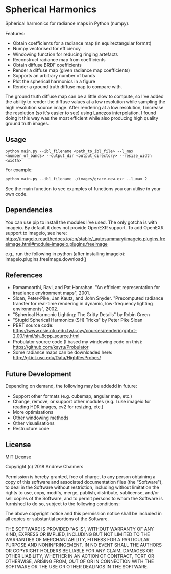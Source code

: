 # Spherical Harmonics
Spherical harmonics for radiance maps in Python (numpy). 

Features:
- Obtain coefficients for a radiance map (in equirectangular format)
- Numpy vectorised for efficiency
- Windowing function for reducing ringing artefacts
- Reconstruct radiance map from coefficients
- Obtain diffuse BRDF coefficients
- Render a diffuse map (given radiance map coefficients)
- Supports an arbitrary number of bands 
- Plot the spherical harmonics in a figure
- Render a ground truth diffuse map to compare with. 

The ground truth diffuse map can be a little slow to compute, so I've added the ability to render the diffuse values at a low resolution while sampling the high resolution source image. After rendering at a low resolution, I increase the resolution (so it's easier to see) using Lanczos interpolation. I found doing it this way was the most efficient while also producing high quality ground truth images.

## Usage

`python main.py --ibl_filename <path_to_ibl_file> --l_max <number_of_bands> --output_dir <output_directory> --resize_width <width>`

For example:

`python main.py --ibl_filename ./images/grace-new.exr --l_max 2`

See the main function to see examples of functions you can utilise in your own code.

## Dependencies

You can use pip to install the modules I've used. The only gotcha is with imageio. By default it does not provide OpenEXR support.
To add OpenEXR support to imageio, see here:
https://imageio.readthedocs.io/en/stable/_autosummary/imageio.plugins.freeimage.html#module-imageio.plugins.freeimage

e.g., run the following in python (after installing imageio):
imageio.plugins.freeimage.download()

## References

- Ramamoorthi, Ravi, and Pat Hanrahan. "An efficient representation for irradiance environment maps", 2001.
- Sloan, Peter-Pike, Jan Kautz, and John Snyder. "Precomputed radiance transfer for real-time rendering in dynamic, low-frequency lighting environments", 2002.
- "Spherical Harmonic Lighting: The Gritty Details" by Robin Green
- "Stupid Spherical Harmonics (SH) Tricks" by Peter Pike Sloan
- PBRT source code: https://www.csie.ntu.edu.tw/~cyy/courses/rendering/pbrt-2.00/html/sh_8cpp_source.html
- Probulator source code (I based my windowing code on this): https://github.com/kayru/Probulator
- Some radiance maps can be downloaded here: http://gl.ict.usc.edu/Data/HighResProbes/

## Future Development

Depending on demand, the following may be addedd in future:
- Support other formats (e.g. cubemap, angular map, etc.)
- Change, remove, or support other modules (e.g. I use imageio for reading HDR images, cv2 for resizing, etc.)
- More optimisations
- Other windowing methods
- Other visualisations
- Restructure code

## License

MIT License

Copyright (c) 2018 Andrew Chalmers

Permission is hereby granted, free of charge, to any person obtaining a copy
of this software and associated documentation files (the "Software"), to deal
in the Software without restriction, including without limitation the rights
to use, copy, modify, merge, publish, distribute, sublicense, and/or sell
copies of the Software, and to permit persons to whom the Software is
furnished to do so, subject to the following conditions:

The above copyright notice and this permission notice shall be included in all
copies or substantial portions of the Software.

THE SOFTWARE IS PROVIDED "AS IS", WITHOUT WARRANTY OF ANY KIND, EXPRESS OR
IMPLIED, INCLUDING BUT NOT LIMITED TO THE WARRANTIES OF MERCHANTABILITY,
FITNESS FOR A PARTICULAR PURPOSE AND NONINFRINGEMENT. IN NO EVENT SHALL THE
AUTHORS OR COPYRIGHT HOLDERS BE LIABLE FOR ANY CLAIM, DAMAGES OR OTHER
LIABILITY, WHETHER IN AN ACTION OF CONTRACT, TORT OR OTHERWISE, ARISING FROM,
OUT OF OR IN CONNECTION WITH THE SOFTWARE OR THE USE OR OTHER DEALINGS IN THE
SOFTWARE.
